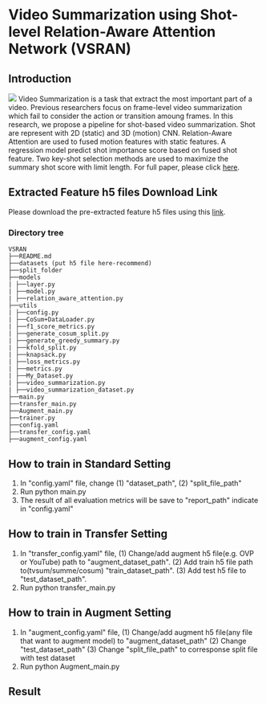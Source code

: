 # Video Summarization using Shot-level Relation-Aware Attention Network (VSRAN)

## Introduction

![](https://i.imgur.com/q3INdCQ.png)
Video Summarization is a task that extract the most important part of a video. Previous researchers focus on frame-level video summarization which fail to consider the action or transition amoung frames. 
In this research, we propose a pipeline for shot-based video summarization. Shot are represent with 2D (static) and 3D (motion) CNN. Relation-Aware Attention are used to fused motion features with static features. A regression model predict shot importance score based on fused shot feature. Two key-shot selection methods are used to maximize the summary shot score with limit length.
For full paper, please click [here](https://drive.google.com/file/d/1x19kPrfBahyvyxVpSuSxNnSgmF-JUbyw/view?usp=share_link).

## Extracted Feature h5 files Download Link
Please download the pre-extracted feature h5 files using this [link](https://drive.google.com/drive/folders/1Czq5oTXvFiz6SKFdACLetxjds84nlHjY?usp=share_link).

### Directory tree
```
VSRAN
├──README.md
├──datasets (put h5 file here-recommend)
├──split_folder
├──models
| ├──layer.py
| ├──model.py
| ├──relation_aware_attention.py
├──utils
| ├──config.py
| ├──CoSum+DataLoader.py
| ├──f1_score_metrics.py
| ├──generate_cosum_split.py
| ├──generate_greedy_summary.py
| ├──kfold_split.py
| ├──knapsack.py
| ├──loss_metrics.py
| ├──metrics.py
| ├──My_Dataset.py
| ├──video_summarization.py
| ├──video_summarization_dataset.py
├──main.py
├──transfer_main.py
├──Augment_main.py
├──trainer.py
├──config.yaml
├──transfer_config.yaml
├──augment_config.yaml
```



## How to train in Standard Setting
1. In "config.yaml" file, change (1) "dataset_path", (2) "split_file_path"
2. Run python main.py 
3. The result of all evaluation metrics will be save to "report_path" indicate in "config.yaml"

## How to train in Transfer Setting
1. In "transfer_config.yaml" file, 
(1) Change/add augment h5 file(e.g. OVP or YouTube) path to "augment_dataset_path". 
(2) Add train h5 file path to(tvsum/summe/cosum) "train_dataset_path". 
(3) Add test h5 file to "test_dataset_path".
3. Run python transfer_main.py

## How to train in Augment Setting
1. In "augment_config.yaml" file,
(1) Change/add augment h5 file(any file that want to augment model) to "augment_dataset_path"
(2) Change "test_dataset_path"
(3) Change "split_file_path" to corresponse split file with test dataset
2. Run python Augment_main.py

## Result
### 


